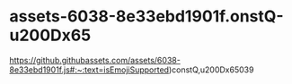 # assets-6038-8e33ebd1901f.onstQ-u200Dx65
https://github.githubassets.com/assets/6038-8e33ebd1901f.js#:~:text=isEmojiSupported)constQ,u200Dx65039
